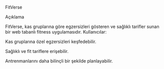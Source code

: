 FitVerse

Açıklama

FitVerse, kas gruplarına göre egzersizleri gösteren ve sağlıklı tarifler sunan bir web tabanlı fitness uygulamasıdır. Kullanıcılar:

Kas gruplarına özel egzersizleri keşfedebilir.

Sağlıklı ve fit tariflere erişebilir.

Antrenmanlarını daha bilinçli bir şekilde planlayabilir.
